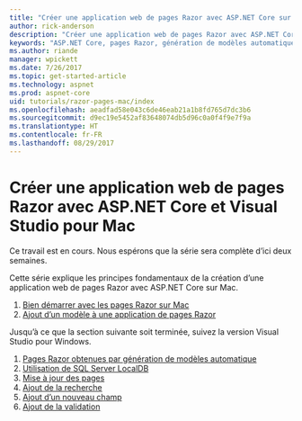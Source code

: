 ```yaml
---
title: "Créer une application web de pages Razor avec ASP.NET Core sur Mac"
author: rick-anderson
description: "Créer une application web de pages Razor avec ASP.NET Core et EF Core."
keywords: "ASP.NET Core, pages Razor, génération de modèles automatique, Entity Framework Core, EF, EF Core, base de données, mac, macOS, Visual Studio pour Mac"
ms.author: riande
manager: wpickett
ms.date: 7/26/2017
ms.topic: get-started-article
ms.technology: aspnet
ms.prod: aspnet-core
uid: tutorials/razor-pages-mac/index
ms.openlocfilehash: aeadfad58e043c6de46eab21a1b8fd765d7dc3b6
ms.sourcegitcommit: d9ec19e5452af83648074db5d96c0a0f4f9e7f9a
ms.translationtype: HT
ms.contentlocale: fr-FR
ms.lasthandoff: 08/29/2017
---
```

# <a name="create-a-razor-pages-web-app-with-aspnet-core-and-visual-studio-for-mac"></a>Créer une application web de pages Razor avec ASP.NET Core et Visual Studio pour Mac

Ce travail est en cours. Nous espérons que la série sera complète d’ici deux semaines.

Cette série explique les principes fondamentaux de la création d’une application web de pages Razor avec ASP.NET Core sur Mac.

1. [Bien démarrer avec les pages Razor sur Mac](xref:tutorials/razor-pages-mac/razor-pages-start)
1. [Ajout d’un modèle à une application de pages Razor](xref:tutorials/razor-pages-mac/model)


Jusqu’à ce que la section suivante soit terminée, suivez la version Visual Studio pour Windows.

1. [Pages Razor obtenues par génération de modèles automatique](xref:tutorials/razor-pages/page)
1. [Utilisation de SQL Server LocalDB](xref:tutorials/razor-pages/sql)
1. [Mise à jour des pages](xref:tutorials/razor-pages/da1)
1. [Ajout de la recherche](xref:tutorials/razor-pages/search)
1. [Ajout d’un nouveau champ](xref:tutorials/razor-pages/new-field)
1. [Ajout de la validation](xref:tutorials/razor-pages/validation)